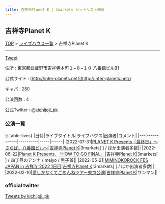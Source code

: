 ```yaml
---
title: 吉祥寺Planet K | 3markets セットリスト統計
---
```

## 吉祥寺Planet K

[TOP](/setlist/) > [ライブハウス一覧](livehouses.html) > 吉祥寺Planet K

___

<a href="https://twitter.com/share?ref_src=twsrc%5Etfw" data-text="3markets[ ]セットリスト > 吉祥寺Planet K" class="twitter-share-button" data-via="3markets" data-hashtags="3markets" data-related="3markets" data-show-count="false">Tweet</a>

住所
:    東京都武蔵野市吉祥寺本町１−８−１０ 八番館ビルB1

公式サイト
:    [http://inter-planets.net/](http://inter-planets.net/)

キャパ
:    280

公演回数
: 4


公式Twitter
: <a href="https://twitter.com/kichijoji_pk">@kichijoji_pk</a>


### 公演一覧

{:.table-lives}
|日付|ライブタイトル|ライブハウス|出演者|コメント|
|---|------------|----------|-----|------|
|<span class="nowrap">2022-07-31</span>|[PLANET K Presents「最終日」～さらば、八番館ビル～](live029.html)|[吉祥寺Planet K](livehouse003.html)|3markets[ ] / ほか出演者多数||
|<span class="nowrap">2022-06-22</span>|[Planet K Presents. 「HOW TO GO FINAL」](live020.html)|[吉祥寺Planet K](livehouse003.html)|3markets[ ] / 四丁目のアンナ / meiyo / 黒子首||
|<span class="nowrap">2022-05-21</span>|[MiMiNOKOROCK FES JAPAN in 吉祥寺 2022 1日目](live015.html)|[吉祥寺Planet K](livehouse003.html)|3markets[ ] / ほか出演者多数||
|<span class="nowrap">2022-02-10</span>|[愛しかなくてごめんねツアー東京公演](live003.html)|[吉祥寺Planet K](livehouse003.html)|ワンマン||



### official twitter

<a class="twitter-timeline" href="https://twitter.com/kichijoji_pk?ref_src=twsrc%5Etfw">Tweets by kichijoji_pk</a> <script async src="https://platform.twitter.com/widgets.js" charset="utf-8"></script>


<script async src="https://platform.twitter.com/widgets.js" charset="utf-8"></script>